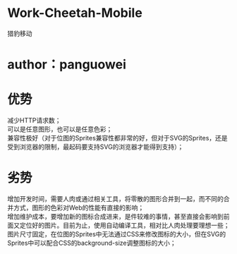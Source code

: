 # Work-Cheetah-Mobile
猎豹移动
# author：panguowei

# 优势
减少HTTP请求数；<br>
可以是任意图形，也可以是任意色彩；<br>
兼容性极好（对于位图的Sprites兼容性都非常的好，但对于SVG的Sprites，还是受到浏览器的限制，最起码要支持SVG的浏览器才能得到支持）；<br>

# 劣势
增加开发时间，需要人肉或通过相关工具，将零散的图形合并到一起，而不同的合并方式，图形的色彩对Web的性能有直接的影响；<br>
增加维护成本，要增加新的图标合成进来，是件较难的事情，甚至直接会影响到前面又定位好的图片。目前为止，使用自动编译工具，相对比人肉处理要理想一些；<br>
图片尺寸固定，在位图的Sprites中无法通过CSS来修改图标的大小，但在SVG的Sprites中可以配合CSS的background-size调整图标的大小；<br>
